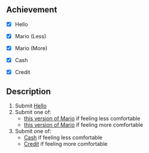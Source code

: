 ## Achievement

- [x] Hello
- [x] Mario (Less)
- [x] Mario (More)
- [x] Cash
- [x] Credit


## Description

1. Submit [Hello](https://cs50.harvard.edu/x/2024/psets/1/me/)
2. Submit one of:
   - [this version of Mario](https://cs50.harvard.edu/x/2024/psets/1/mario/less/) if feeling less comfortable
   - [this version of Mario](https://cs50.harvard.edu/x/2024/psets/1/mario/more/) if feeling more comfortable
3. Submit one of:
   - [Cash](https://cs50.harvard.edu/x/2024/psets/1/cash/) if feeling less comfortable
   - [Credit](https://cs50.harvard.edu/x/2024/psets/1/credit/) if feeling more comfortable

